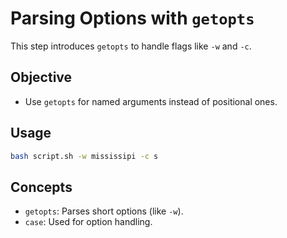 # Parsing Options with `getopts`
This step introduces `getopts` to handle flags like `-w` and `-c`.

## Objective
- Use `getopts` for named arguments instead of positional ones.


## Usage
```bash
bash script.sh -w mississipi -c s
```

## Concepts
- `getopts`: Parses short options (like `-w`).
- `case`: Used for option handling.
